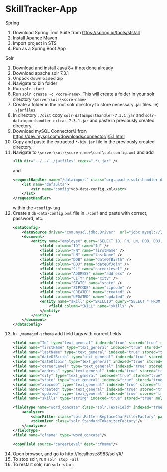 # SkillTracker-App

Spring

1.  Download Spring Tool Suite from https://spring.io/tools/sts/all
2.  Install Apahce Maven
3.  Import project in STS
4.  Run as a Spring Boot App

Solr

1.  Download and install Java 8+ if not done already
2.  Download apache solr 7.3.1
3.  Unpack downloaded zip
4.  Navigate to bin folder
5.  Run `solr start`
6.  Run `solr create -c <core-name>`. This will create a folder in your solr directory `\server\solr\<core-name>`
7.  Create a folder in the root solr directory to store necessary .jar files. ie) `.\jarfiles`
8.  In directory `./dist` copy `solr-dataimporthandler-7.3.1.jar` and `solr-dataimporthandler-extras-7.3.1.jar` and paste in previously created directory.
9.  Download mySQL Connector/J from https://dev.mysql.com/downloads/connector/j/5.1.html
10. Copy and paste the extracted `*-bin.jar` file in the previously created directory.
11. Navigate to `\server\solr\<core-name>\conf\solrconfig.xml` and
    add
    ```xml
    <lib dir="../../../jarfiles" regex=".*\.jar" />
    ```
    and
    ```xml
    <requestHandler name="/dataimport" class="org.apache.solr.handler.dataimport.DataImportHandler">
        <lst name="defaults">
            <str name="config">db-data-config.xml</str>
        </lst>
    </requestHandler>
    ```
    within the `<config>` tag
12. Create a `db-data-config.xml` file in `./conf` and paste with correct, password, etc..
    ```xml
    <dataConfig>
        <dataSource driver="com.mysql.jdbc.Driver"  url="jdbc:mysql://localhost:3306/skill_tracker" user="root"  password="*************" />
        <document>
            <entity name="employee" query="SELECT ID, FN, LN, DOB, DOJ, CL, ADDRESS, CITY, STATE, ZIPCODE, CREATED, UPDATED FROM employee">
                <field column="ID" name="Id" />
                <field column="FN" name="firstName" />
                <field column="LN" name="lastName" />
                <field column="DOB" name="dateOfBirth" />
                <field column="DOJ" name="dateOfJoin" />
                <field column="CL" name="careerLevel" />
                <field column="ADDRESS" name="address" />
                <field column="CITY" name="city" />
                <field column="STATE" name="state" />
                <field column="ZIPCODE" name="zipcode" />
                <field column="CREATED" name="created" />
                <field column="UPDATED" name="updated" />
                <entity name="skill" pk="SKILLID" query="SELECT * FROM skill WHERE ID='${employee.ID}'">
                    <field column="SKILL" name="skills" />
                </entity>
            </entity>
        </document>
    </dataConfig>
    ```
13. In `./managed-schema` add field tags with correct fields
    ```xml
    <field name="Id" type="text_general" indexed="true" stored="true" required="true" multiValued="false"/>
    <field name="firstName" type="text_general" indexed="true" stored="true"/>
    <field name="lastName" type="text_general" indexed="true" stored="true" />
    <field name="dateOfBirth" type="text_general" indexed="true" stored="true"/>
    <field name="dateOfJoin" type="text_general" indexed="true" stored="true"/>
    <field name="careerLevel" type="text_general" indexed="true" stored="true"/>
    <field name="address" type="text_general" indexed="true" stored="true"/>
    <field name="city" type="text_general" indexed="true" stored="true"/>
    <field name="state" type="text_general" indexed="true" stored="true"/>
    <field name="zipcode" type="text_general" indexed="true" stored="true"/>
    <field name="created" type="text_general" indexed="true" stored="true" multiValued="false"/>
    <field name="updated" type="text_general" indexed="true" stored="true"/>
    <field name="skills" type="string" indexed="true" stored="true" multiValued="true"/>
    
    <fieldType name="word_concate" class="solr.TextField" indexed="true" stored="false">
    	<analyzer>
        	<charFilter class="solr.PatternReplaceCharFilterFactory" pattern="\s*" replacement=""/>
            <tokenizer class="solr.StandardTokenizerFactory"/>
        </analyzer>
    </fieldType>
    <field name="cfname" type="word_concate"/>
    
    <copyField source="careerLevel" dest="cfname"/>
    ```
14. Open browser, and go to http://localhost:8983/solr/#/
15. To stop solr, run `solr stop -all`
16. To restart solr, run `solr start`
